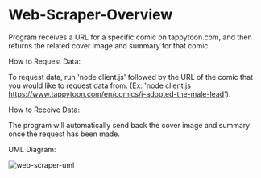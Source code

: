 # Web-Scraper-Overview

Program receives a URL for a specific comic on tappytoon.com, and then returns the related cover image and summary for that comic.

How to Request Data:

To request data, run 'node client.js' followed by the URL of the comic that you would like to request data from. (Ex: 'node client.js https://www.tappytoon.com/en/comics/i-adopted-the-male-lead').

How to Receive Data:

The program will automatically send back the cover image and summary once the request has been made.

UML Diagram:

![web-scraper-uml](https://user-images.githubusercontent.com/91505649/180920602-6ab9214c-0060-41fe-b9cd-2f481108ae8b.png)
